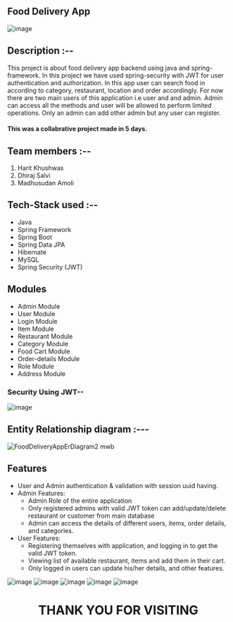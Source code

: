 ## Food Delivery App

![image](https://user-images.githubusercontent.com/112626182/229764781-1a977ef6-d9f9-4f32-89e7-b7c97ddc2110.png)

## Description :--
<p>
This project is about food delivery app backend using java and spring-framework. In this project we have used spring-security with JWT for user authentication and authorization. In this app user can search food in according to category, restaurant, location and order accordingly. For now there are two main users of this application i.e user and and admin. Admin can access all the methods and user will be allowed to perform limited operations. Only an admin can add other admin but any user can register.
</p>

 #### This was a collabrative project made in 5 days. 

## Team members :--
1. Harit Khushwas
2. Dhiraj Salvi
3. Madhusudan Amoli


## Tech-Stack used :--
- Java
- Spring Framework
- Spring Boot
- Spring Data JPA
- Hibernate
- MySQL
- Spring Security (JWT)


## Modules

- Admin Module
- User Module
- Login Module
- Item Module
- Restaurant Module
- Category Module
- Food Cart Module
- Order-details Module
- Role Module
- Address Module

### Security Using JWT--
![image](https://user-images.githubusercontent.com/112626182/229368653-4afe4f09-3e89-4c50-a89c-b03e04355d69.png)


## Entity Relationship diagram :---
 ![FoodDeliveryAppErDiagram2 mwb](https://user-images.githubusercontent.com/112626182/229293814-28bba93e-1fe8-4d7e-a7d3-73fbb7252e97.png)
 
 
 ## Features

* User and Admin authentication & validation with session uuid having.
* Admin Features:
    * Admin Role of the entire application
    * Only registered admins with valid JWT token can add/update/delete restaurant or customer from main database
    * Admin can access the details of different users, items, order details,  and categories.
* User Features:
    * Registering themselves with application, and logging in to get the valid JWT token.
    * Viewing list of available restaurant, items and add  them in their cart.
    * Only logged in users can update his/her details, and other features.
    
    
![image](https://user-images.githubusercontent.com/112626182/229368066-a78ab942-a1ae-48dd-8c75-67b17aee232a.png)
![image](https://user-images.githubusercontent.com/112626182/229368078-b8fe89cc-56a0-4659-a27a-0691bb8b3e1c.png)
![image](https://user-images.githubusercontent.com/112626182/229368094-dc243df7-9de2-4ee9-a0e5-e99c42e2bfd2.png)
![image](https://user-images.githubusercontent.com/112626182/229368102-0deae880-8933-4c88-8a6c-0dfe812d5688.png)
![image](https://user-images.githubusercontent.com/112626182/229368108-c7513c46-37c4-47b7-8f96-5865badd7a59.png)

<h1 align="center">THANK YOU FOR VISITING</h1>
